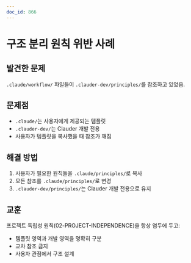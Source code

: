 ```yaml
---
doc_id: 866
---
```


# 구조 분리 원칙 위반 사례

## 발견한 문제
`.claude/workflow/` 파일들이 `.clauder-dev/principles/`를 참조하고 있었음.

## 문제점
- `.claude/`는 사용자에게 제공되는 템플릿
- `.clauder-dev/`는 Clauder 개발 전용
- 사용자가 템플릿을 복사했을 때 참조가 깨짐

## 해결 방법
1. 사용자가 필요한 원칙들을 `.claude/principles/`로 복사
2. 모든 참조를 `.claude/principles/`로 변경
3. `.clauder-dev/principles/`는 Clauder 개발 전용으로 유지

## 교훈
프로젝트 독립성 원칙(02-PROJECT-INDEPENDENCE)을 항상 염두에 두고:
- 템플릿 영역과 개발 영역을 명확히 구분
- 교차 참조 금지
- 사용자 관점에서 구조 설계